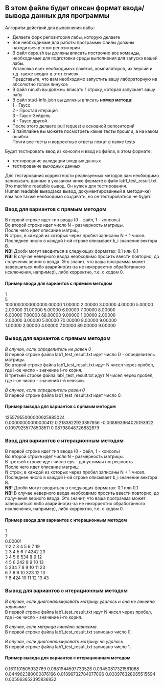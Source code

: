 ## В этом файле будет описан формат ввода/вывода данных для программы

Алгоритм действий для выполнения лабы:
 + Делаете форк репозитория лабы, которую делаете
 + Все необходимые для работы программы файлы должны находиться в этом репозитории
 + В файл deps.sh вы должны вписать построчно все команды, необходимые для подготовки среды выполнения для запуска вашей лабы. \
Установка всех необходимых пакетов, компиляторов, их версий и т.д. также входит в этот список.\
Представьте, что вам необходимо запустить вашу лабораторную на абсолютно голом линуксе
 + В файл run.sh вы должны вписать 1 строку, которая запускает вашу лабу
 + В файл stud-info.json вы должны вписать **номер метода**:\
1 - Гаусс\
2 - Простая итерация\
3 - Гаусс-Зейдель\
4 - Гаусс другой
 + После этого делаете pull request в основной репозиторий
 + В пайплайне вы можете посмотреть какие тесты прошли, а на каком ошибка.\
Почти все тесты и корректные ответы лежат в папке tests

Будет тестировать ввод из консоли и ввод из файла, в этом формате:
 + тестирование валидации входных данных
 + тестирование выходных данных

Для тестирования корректности реализуемых методов вам необходимо
записывать данные в указаном ниже формате в файл lab1_test_result.txt.\
Это machine readable вывод. Он нужен для тестирования.\
Human readable вывод(ака вывод, документированный в методичке)
вам все также необходимо создавать, но он тестироваться не будет.
### Ввод для вариантов с прямым методом
В первой строке идет тип ввода (0 - файл, 1 - консоль) \
Во второй строке идет число N - размерность матрицы. \
После чего идет описание матриц: \
N строк, в каждой из которых через пробел записаны N + 1 чисел. \
Последнее число в каждой i-ой строке описывает b_i значение вектора B. \
**NB!** Дроби могут вводиться в следующих форматах: 0.1 или 0,1 \
**NB!** В случае неверного ввода необходимо просить ввести повторно, до получения верного ввода.
Это значит, что ваша программа может завершиться либо аварийно(из-за не некорректно обработанного 
исключения, например), либо корректно, т.е. с кодом 0.

#### Пример ввода для вариантов с прямым методом
1\
5\
1000000000000000.00000 1.00000 2.00000 3.00000 4.00000 5.00000\
2.00000 31.00000 5.00000 6.00000 7.00000 8.00000\
6.00000 7.00000 68.00000 9.00000 1.00000 2.00000\
2.00000 3.00000 5.00000 70.00000 8.00000 9.00000\
1.00000 2.00000 4.00000 7.00000 89.00000 9.00000

### Вывод для вариантов с прямым методом
*В случае, если определитель не равен 0*\
В первой строке файла lab1_test_result.txt идет число D - определитель матрицы. \
Во второй строке файла lab1_test_result.txt идут N чисел через пробел, где i-ое число - значение i-го корня. \
В третьей строке файла lab1_test_result.txt идут N чисел через пробел, где i-ое число - значений i-й невязки.

*В случае, если определитель равен 0*\
В первой строке файла lab1_test_result.txt идет число 0.

#### Пример вывода для вариантов с прямым методом
12557955000000025985024 \
0.00000000000000412 0.2183822923397956 -0.008893964025193922 0.10979255778508511 0.08798048726882679

### Ввод для вариантов с итерационным методом
В первой строке идет тип ввода (0 - файл, 1 - консоль) \
Во второй строке идет число N - размерность матрицы. \
В третьей строке идет число eps - допустимая погрешность \
После чего идет описание матриц: \
N строк, в каждой из которых через пробел записаны N + 1 чисел. \
Последнее число в каждой i-ой строке описывает b_i значение вектора B. \
**NB!** Дроби могут вводиться в следующих форматах: 0.1 или 0,1 \
**NB!** В случае неверного ввода необходимо просить ввести повторно, до получения верного ввода.
Это значит, что ваша программа может завершиться либо аварийно(из-за не некорректно обработанного 
исключения, например), либо корректно, т.е. с кодом 0.

#### Пример ввода для вариантов с итерационным методом
1\
7\
0.00001\
112 2 3 4 5 6 7 19\
2 3 4 5 6 7 4242 23\
3 4 5 6 534 8 9 12\
4 5 6 242 8 9 10 13\
5 234 7 8 9 10 11 23\
6 7 8 9 10 323 12 13\
7 8 424 10 11 12 13 43

### Вывод для вариантов с итерационным методом
*В случае, если диагонализировать матрицу удалось и она не линейно зависима*\
В первой строке файла lab1_test_result.txt идут N чисел через пробел, где i-ое число - значение i-го корня.

*В случае, если матрица линейно зависима*\
В первой строке файла lab1_test_result.txt записано число 0.

*В случае, если диагонализировать матрицу не удалось*\
В первой строке файла lab1_test_result.txt записано число 1.

#### Пример вывода для вариантов с итерационным методом
0.1611101505932769 0.0881944597733526 0.09450817321581068 0.044902380000876166 0.01896732784077806 0.030976328065515594 0.005063652395836832
